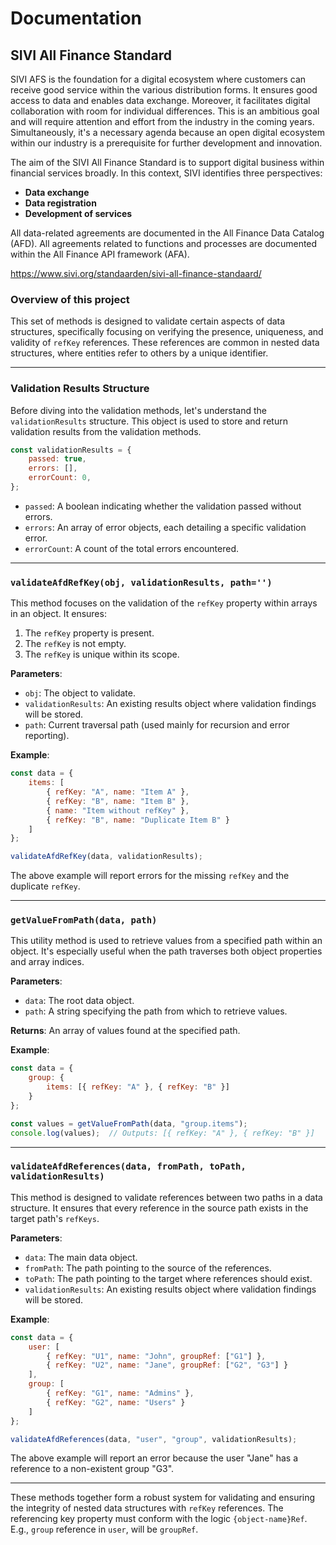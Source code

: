 # Documentation

## SIVI All Finance Standard

SIVI AFS is the foundation for a digital ecosystem where customers can receive good service within the various distribution forms. It ensures good access to data and enables data exchange. Moreover, it facilitates digital collaboration with room for individual differences. This is an ambitious goal and will require attention and effort from the industry in the coming years. Simultaneously, it's a necessary agenda because an open digital ecosystem within our industry is a prerequisite for further development and innovation.

The aim of the SIVI All Finance Standard is to support digital business within financial services broadly. In this context, SIVI identifies three perspectives:

- **Data exchange**
- **Data registration**
- **Development of services**

All data-related agreements are documented in the All Finance Data Catalog (AFD). All agreements related to functions and processes are documented within the All Finance API framework (AFA).

https://www.sivi.org/standaarden/sivi-all-finance-standaard/

### Overview of this project
This set of methods is designed to validate certain aspects of data structures, specifically focusing on verifying the presence, uniqueness, and validity of `refKey` references. These references are common in nested data structures, where entities refer to others by a unique identifier.

---

### Validation Results Structure

Before diving into the validation methods, let's understand the `validationResults` structure. This object is used to store and return validation results from the validation methods.

```javascript
const validationResults = {
    passed: true,
    errors: [],
    errorCount: 0,
};
```

- `passed`: A boolean indicating whether the validation passed without errors.
- `errors`: An array of error objects, each detailing a specific validation error.
- `errorCount`: A count of the total errors encountered.

---

### `validateAfdRefKey(obj, validationResults, path='')`

This method focuses on the validation of the `refKey` property within arrays in an object. It ensures:

1. The `refKey` property is present.
2. The `refKey` is not empty.
3. The `refKey` is unique within its scope.

**Parameters**:
- `obj`: The object to validate.
- `validationResults`: An existing results object where validation findings will be stored.
- `path`: Current traversal path (used mainly for recursion and error reporting).

**Example**:

```javascript
const data = {
    items: [
        { refKey: "A", name: "Item A" },
        { refKey: "B", name: "Item B" },
        { name: "Item without refKey" },
        { refKey: "B", name: "Duplicate Item B" }
    ]
};

validateAfdRefKey(data, validationResults);
```

The above example will report errors for the missing `refKey` and the duplicate `refKey`.

---

### `getValueFromPath(data, path)`

This utility method is used to retrieve values from a specified path within an object. It's especially useful when the path traverses both object properties and array indices.

**Parameters**:
- `data`: The root data object.
- `path`: A string specifying the path from which to retrieve values.

**Returns**:
An array of values found at the specified path.

**Example**:

```javascript
const data = {
    group: {
        items: [{ refKey: "A" }, { refKey: "B" }]
    }
};

const values = getValueFromPath(data, "group.items");
console.log(values);  // Outputs: [{ refKey: "A" }, { refKey: "B" }]
```

---

### `validateAfdReferences(data, fromPath, toPath, validationResults)`

This method is designed to validate references between two paths in a data structure. It ensures that every reference in the source path exists in the target path's `refKeys`.

**Parameters**:
- `data`: The main data object.
- `fromPath`: The path pointing to the source of the references.
- `toPath`: The path pointing to the target where references should exist.
- `validationResults`: An existing results object where validation findings will be stored.

**Example**:

```javascript
const data = {
    user: [
        { refKey: "U1", name: "John", groupRef: ["G1"] },
        { refKey: "U2", name: "Jane", groupRef: ["G2", "G3"] }
    ],
    group: [
        { refKey: "G1", name: "Admins" },
        { refKey: "G2", name: "Users" }
    ]
};

validateAfdReferences(data, "user", "group", validationResults);
```

The above example will report an error because the user "Jane" has a reference to a non-existent group "G3".

---

These methods together form a robust system for validating and ensuring the integrity of nested data structures with `refKey` references.
The referencing key property must conform with the logic ```{object-name}Ref```. E.g., ```group``` reference in ```user```, will be ```groupRef```.
